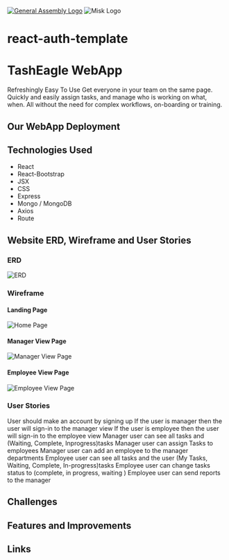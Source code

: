 [![General Assembly Logo](https://camo.githubusercontent.com/1a91b05b8f4d44b5bbfb83abac2b0996d8e26c92/687474703a2f2f692e696d6775722e636f6d2f6b6538555354712e706e67)](https://generalassemb.ly/education/web-development-immersive)
![Misk Logo](https://i.ibb.co/KmXhJbm/Webp-net-resizeimage-1.png)

# react-auth-template


<!-- heading section -->
# TashEagle WebApp
Refreshingly Easy To Use
Get everyone in your team on the same page. Quickly and easily assign tasks, and manage who is working on what, when.
All without the need for complex workflows, on-boarding or training.
## Our WebApp Deployment
<!-- unorder list -->
## Technologies Used
  - React
  - React-Bootstrap
  - JSX
  - CSS
  - Express
  - Mongo / MongoDB
  - Axios
  - Route
## Website ERD, Wireframe and User Stories
<!-- images -->
### ERD
![ERD](frontend/ERD.png)
### Wireframe
#### Landing Page
![Home Page](frontend/Landing_page.png)
#### Manager View Page
![Manager View Page](frontend/manager_view.png)
#### Employee View Page
![Employee View Page](frontend/employee_view.png)
### User Stories
User should make an account by signing up
If the user is manager then the user will sign-in to the manager view
If the user is employee then the user will sign-in to the employee view
Manager user can see all tasks and (Waiting, Complete, Inprogress)tasks
Manager user can assign Tasks to employees
Manager user can add an employee to the manager departments
Employee user can see all tasks and the user (My Tasks, Waiting, Complete, In-progress)tasks
Employee user can change tasks status to (complete, in progress, waiting )
Employee user can send reports to the manager
## Challenges 

## Features and Improvements


## Links
